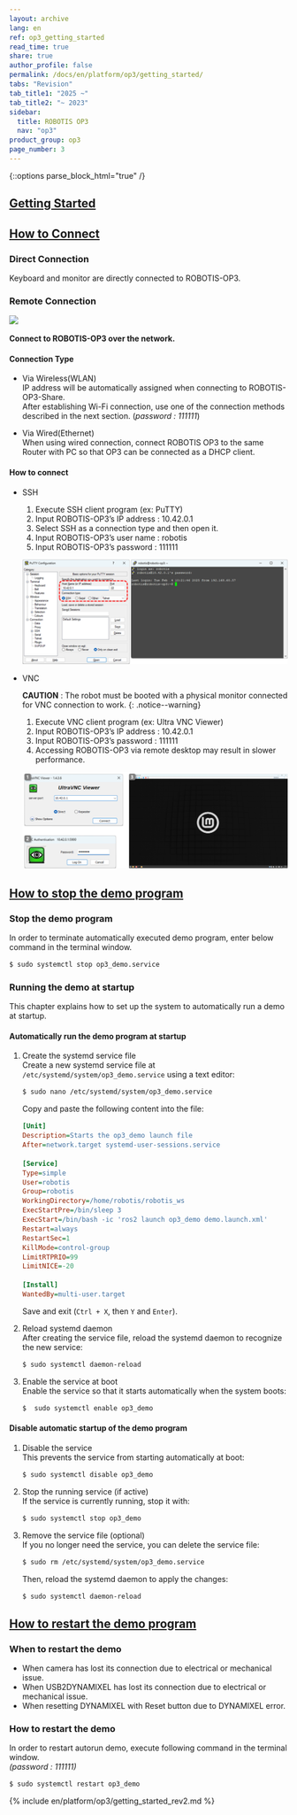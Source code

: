 ```yaml
---
layout: archive
lang: en
ref: op3_getting_started
read_time: true
share: true
author_profile: false
permalink: /docs/en/platform/op3/getting_started/
tabs: "Revision"
tab_title1: "2025 ~"
tab_title2: "~ 2023"
sidebar:
  title: ROBOTIS OP3
  nav: "op3"
product_group: op3
page_number: 3
---
```


<style>body {counter-reset: h1 2 !important;}</style>

{::options parse_block_html="true" /}

<section data-id="{{ page.tab_title1 }}" class="tab_contents">

# [Getting Started](#getting-started)

## [How to Connect](#how-to-connect)

### Direct Connection  
Keyboard and monitor are directly connected to ROBOTIS-OP3.  


### Remote Connection

![](/assets/images/platform/op3/op3_connection.png)   

   **Connect to ROBOTIS-OP3 over the network.**  


#### Connection Type  
 - Via Wireless(WLAN)  
 IP address will be automatically assigned when connecting to ROBOTIS-OP3-Share.  
 After establishing Wi-Fi connection, use one of the connection methods described in the next section.
 (_password : 111111_)  

 - Via Wired(Ethernet)   
 When using wired connection, connect ROBOTIS OP3 to the same Router with PC so that OP3 can be connected as a DHCP client.  

#### How to connect
 - SSH
    1. Execute SSH client program (ex: PuTTY)
    2. Input ROBOTIS-OP3’s IP address : 10.42.0.1
    3. Select SSH as a connection type and then open it.
    4. Input ROBOTIS-OP3’s user name : robotis
    5. Input ROBOTIS-OP3’s password : 111111  

    ![](/assets/images/platform/op3/op3_connection_ssh2.png)

 - VNC  
   
   **CAUTION** : The robot must be booted with a physical monitor connected for VNC connection to work.
   {: .notice--warning}

    1. Execute VNC client program (ex: Ultra VNC Viewer)
    2. Input ROBOTIS-OP3’s IP address : 10.42.0.1
    3. Input ROBOTIS-OP3’s password : 111111
    4. Accessing ROBOTIS-OP3 via remote desktop may result in slower performance.

    ![](/assets/images/platform/op3/op3_025_rev3.png)
    
## [How to stop the demo program](#how-to-stop-the-demo-program)

### Stop the demo program
In order to terminate automatically executed demo program, enter below command in the terminal window.  
```bash
$ sudo systemctl stop op3_demo.service
```

### Running the demo at startup
This chapter explains how to set up the system to automatically run a demo at startup.  

#### Automatically run the demo program at startup  
1. Create the systemd service file  
   Create a new systemd service file at `/etc/systemd/system/op3_demo.service` using a text editor:  
   ```bash
   $ sudo nano /etc/systemd/system/op3_demo.service
   ```

   Copy and paste the following content into the file:
   ```ini
   [Unit]
   Description=Starts the op3_demo launch file
   After=network.target systemd-user-sessions.service

   [Service]
   Type=simple
   User=robotis
   Group=robotis
   WorkingDirectory=/home/robotis/robotis_ws
   ExecStartPre=/bin/sleep 3
   ExecStart=/bin/bash -ic 'ros2 launch op3_demo demo.launch.xml'
   Restart=always
   RestartSec=1
   KillMode=control-group
   LimitRTPRIO=99
   LimitNICE=-20

   [Install]
   WantedBy=multi-user.target
   ```
   Save and exit (`Ctrl + X`, then `Y` and `Enter`).

2. Reload systemd daemon  
   After creating the service file, reload the systemd daemon to recognize the new service:
    ```bash
    $ sudo systemctl daemon-reload
    ```
    
3. Enable the service at boot  
   Enable the service so that it starts automatically when the system boots:
   ```bash
   $  sudo systemctl enable op3_demo
   ```

#### Disable automatic startup of the demo program
1. Disable the service   
   This prevents the service from starting automatically at boot:
   ```bash
   $ sudo systemctl disable op3_demo 
   ```
2. Stop the running service (if active)  
   If the service is currently running, stop it with:
   ```bash
   $ sudo systemctl stop op3_demo 
   ```
3. Remove the service file (optional)  
   If you no longer need the service, you can delete the service file:
   ```bash
   $ sudo rm /etc/systemd/system/op3_demo.service 
   ```
   Then, reload the systemd daemon to apply the changes:
   ```bash
   $ sudo systemctl daemon-reload
   ```

## [How to restart the demo program](#how-to-restart-the-demo-program)

### When to restart the demo
- When camera has lost its connection due to electrical or mechanical issue.  
- When USB2DYNAMIXEL has lost its connection due to electrical or mechanical issue.  
- When resetting DYNAMIXEL with Reset button due to DYNAMIXEL error.  


### How to restart the demo  
In order to restart autorun demo, execute following command in the terminal window.  
_(password : 111111)_  

```bash
$ sudo systemctl restart op3_demo
```



[robot_upstart]: http://wiki.ros.org/robot_upstart
</section>

<section data-id="{{ page.tab_title2 }}" class="tab_contents">
{% include en/platform/op3/getting_started_rev2.md %}
</section>
